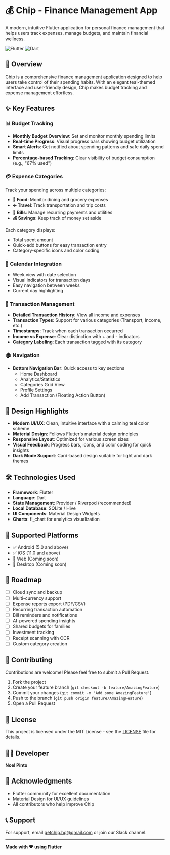# 💰 Chip - Finance Management App

A modern, intuitive Flutter application for personal finance management that helps users track expenses, manage budgets, and maintain financial wellness.

![Flutter](https://img.shields.io/badge/Flutter-02569B?style=for-the-badge&logo=flutter&logoColor=white)
![Dart](https://img.shields.io/badge/Dart-0175C2?style=for-the-badge&logo=dart&logoColor=white)

## 📱 Overview

Chip is a comprehensive finance management application designed to help users take control of their spending habits. With an elegant teal-themed interface and user-friendly design, Chip makes budget tracking and expense management effortless.

## ✨ Key Features

### 📊 Budget Tracking
- **Monthly Budget Overview**: Set and monitor monthly spending limits
- **Real-time Progress**: Visual progress bars showing budget utilization
- **Smart Alerts**: Get notified about spending patterns and safe daily spend limits
- **Percentage-based Tracking**: Clear visibility of budget consumption (e.g., "67% used")

### 💳 Expense Categories
Track your spending across multiple categories:
- **🍔 Food**: Monitor dining and grocery expenses
- **✈️ Travel**: Track transportation and trip costs
- **📄 Bills**: Manage recurring payments and utilities
- **💰 Savings**: Keep track of money set aside

Each category displays:
- Total spent amount
- Quick-add buttons for easy transaction entry
- Category-specific icons and color coding

### 📅 Calendar Integration
- Week view with date selection
- Visual indicators for transaction days
- Easy navigation between weeks
- Current day highlighting

### 💸 Transaction Management
- **Detailed Transaction History**: View all income and expenses
- **Transaction Types**: Support for various categories (Transport, Income, etc.)
- **Timestamps**: Track when each transaction occurred
- **Income vs Expense**: Clear distinction with + and - indicators
- **Category Labeling**: Each transaction tagged with its category

### 🏠 Navigation
- **Bottom Navigation Bar**: Quick access to key sections
  - Home Dashboard
  - Analytics/Statistics
  - Categories Grid View
  - Profile Settings
  - Add Transaction (Floating Action Button)

## 🎨 Design Highlights

- **Modern UI/UX**: Clean, intuitive interface with a calming teal color scheme
- **Material Design**: Follows Flutter's material design principles
- **Responsive Layout**: Optimized for various screen sizes
- **Visual Feedback**: Progress bars, icons, and color coding for quick insights
- **Dark Mode Support**: Card-based design suitable for light and dark themes

## 🛠 Technologies Used

- **Framework**: Flutter
- **Language**: Dart
- **State Management**: Provider / Riverpod (recommended)
- **Local Database**: SQLite / Hive
- **UI Components**: Material Design Widgets
- **Charts**: fl_chart for analytics visualization

## 📱 Supported Platforms

- ✅ Android (5.0 and above)
- ✅ iOS (11.0 and above)
- 🔄 Web (Coming soon)
- 🔄 Desktop (Coming soon)

## 🎯 Roadmap

- [ ] Cloud sync and backup
- [ ] Multi-currency support
- [ ] Expense reports export (PDF/CSV)
- [ ] Recurring transaction automation
- [ ] Bill reminders and notifications
- [ ] AI-powered spending insights
- [ ] Shared budgets for families
- [ ] Investment tracking
- [ ] Receipt scanning with OCR
- [ ] Custom category creation

## 🤝 Contributing

Contributions are welcome! Please feel free to submit a Pull Request.

1. Fork the project
2. Create your feature branch (`git checkout -b feature/AmazingFeature`)
3. Commit your changes (`git commit -m 'Add some AmazingFeature'`)
4. Push to the branch (`git push origin feature/AmazingFeature`)
5. Open a Pull Request

## 📄 License

This project is licensed under the MIT License - see the [LICENSE](LICENSE) file for details.

## 👨‍💻 Developer

**Noel Pinto**

## 🙏 Acknowledgments

- Flutter community for excellent documentation
- Material Design for UI/UX guidelines
- All contributors who help improve Chip

## 📞 Support

For support, email getchip.hq@gmail.com or join our Slack channel.

---

**Made with ❤️ using Flutter**
